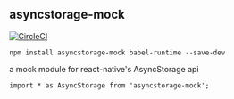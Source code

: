 asyncstorage-mock
---
[![CircleCI](https://circleci.com/gh/enieber/asyncstorage-mock.svg?style=svg)](https://circleci.com/gh/enieber/asyncstorage-mock)

`npm install asyncstorage-mock babel-runtime --save-dev`

a mock module for react-native's AsyncStorage api

`import * as AsyncStorage from 'asyncstorage-mock';`

